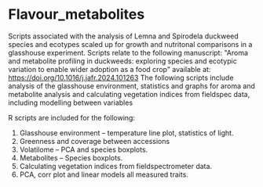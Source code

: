 # Flavour_metabolites
Scripts associated with the analysis of Lemna and Spirodela duckweed species and ecotypes scaled up for growth and nutritonal comparisons in a glasshouse experiment. 
Scripts relate to the following manuscript: "Aroma and metabolite profiling in duckweeds: exploring species and ecotypic variation to enable wider adoption as a food crop" available at: https://doi.org/10.1016/j.jafr.2024.101263
The following scripts include analysis of the glasshouse environment, statistics and graphs for aroma and metabolite analysis and calculating vegetation indices from fieldspec data, including modelling between variables

R scripts are included for the following:

1. Glasshouse environment – temperature line plot, statistics of light.
2. Greenness and coverage between accessions
3. Volatilome – PCA and species boxplots.
4. Metabolites – Species boxplots.
5. Calculating vegetation indices from fieldspectrometer data.
6. PCA, corr plot and linear models all measured traits.

